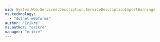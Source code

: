 ```yaml
---
uid: System.Web.Services.Description.ServiceDescriptionImportWarnings
ms.technology: 
  - "dotnet-webforms"
author: "Erikre"
ms.author: "erikre"
manager: "erikre"
---
```


